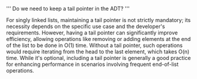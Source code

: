 '''
Do we need to keep a tail pointer in the ADT?
'''

For singly linked lists, maintaining a tail pointer is not strictly mandatory;
its necessity depends on the specific use case and the developer's requirements.
However, having a tail pointer can significantly improve efficiency, allowing
operations like removing or adding elements at the end of the list to be done in
O(1) time. Without a tail pointer, such operations would require iterating from
the head to the last element, which takes O(n) time. While it's optional, including
a tail pointer is generally a good practice for enhancing performance in scenarios
involving frequent end-of-list operations.
